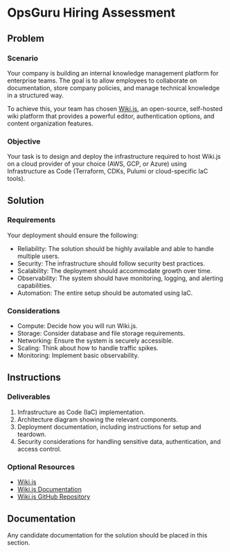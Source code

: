 # OpsGuru Hiring Assessment

## Problem

### Scenario

Your company is building an internal knowledge management platform for enterprise teams. The goal is to allow employees to collaborate on documentation, store company policies, and manage technical knowledge in a structured way.

To achieve this, your team has chosen [Wiki.js](https://js.wiki/), an open-source, self-hosted wiki platform that provides a powerful editor, authentication options, and content organization features.

### Objective

Your task is to design and deploy the infrastructure required to host Wiki.js on a cloud provider of your choice (AWS, GCP, or Azure) using Infrastructure as Code (Terraform, CDKs, Pulumi or cloud-specific IaC tools).

## Solution

### Requirements

Your deployment should ensure the following:

- Reliability: The solution should be highly available and able to handle multiple users.
- Security: The infrastructure should follow security best practices.
- Scalability: The deployment should accommodate growth over time.
- Observability: The system should have monitoring, logging, and alerting capabilities.
- Automation: The entire setup should be automated using IaC.

### Considerations

- Compute: Decide how you will run Wiki.js.
- Storage: Consider database and file storage requirements.
- Networking: Ensure the system is securely accessible.
- Scaling: Think about how to handle traffic spikes.
- Monitoring: Implement basic observability.

## Instructions

### Deliverables

1. Infrastructure as Code (IaC) implementation.
2. Architecture diagram showing the relevant components.
3. Deployment documentation, including instructions for setup and teardown.
4. Security considerations for handling sensitive data, authentication, and access control.

### Optional Resources

- [Wiki.js](https://js.wiki/)
- [Wiki.js Documentation](https://docs.requarks.io/)
- [Wiki.js GitHub Repository](https://github.com/Requarks/wiki)

## Documentation

Any candidate documentation for the solution should be placed in this section.
